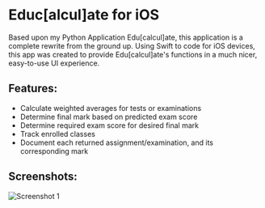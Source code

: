 # Educ[alcul]ate for iOS
Based upon my Python Application Edu[calcul]ate, this application is a complete rewrite from the ground up. Using Swift to code for iOS devices, this app was created to provide Edu[calcul]ate's functions in a much nicer, easy-to-use UI experience.

## Features:
- Calculate weighted averages for tests or examinations
- Determine final mark based on predicted exam score
- Determine required exam score for desired final mark
- Track enrolled classes
- Document each returned assignment/examination, and its corresponding mark

## Screenshots:
![Screenshot 1](https://github.com/jordanbelinsky/educalculate-ios/screenshots/1.jpg)
